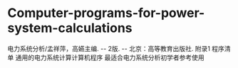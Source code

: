 # Computer-programs-for-power-system-calculations
电力系统分析/孟祥萍，高嬿主编. -- 2版. -- 北京：高等教育出版社. 附录1 程序清单
通用的电力系统计算计算机程序
最适合电力系统分析初学者参考使用
